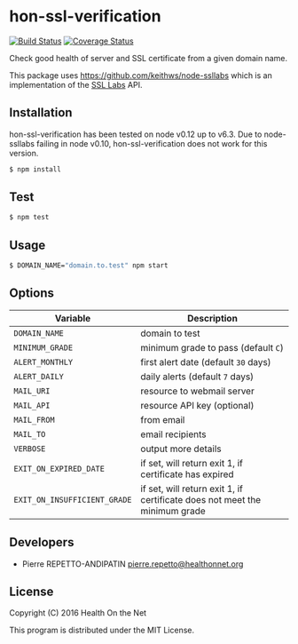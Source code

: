 hon-ssl-verification
====================

[![Build Status](https://travis-ci.org/healthonnet/hon-ssl-verification.svg?branch=master)](https://travis-ci.org/healthonnet/hon-ssl-verification)
[![Coverage Status](https://coveralls.io/repos/github/healthonnet/hon-ssl-verification/badge.svg?branch=master)](https://coveralls.io/github/healthonnet/hon-ssl-verification?branch=master)

Check good health of server and SSL certificate from a given domain name.

This package uses https://github.com/keithws/node-ssllabs which is an implementation
of the [SSL Labs](https://www.ssllabs.com) API.

Installation
------------

hon-ssl-verification has been tested on node v0.12 up to v6.3. Due to node-ssllabs failing in node v0.10,
hon-ssl-verification does not work for this version.

```bash
$ npm install
```

Test
----

```bash
$ npm test
```

Usage
-----

```bash
$ DOMAIN_NAME="domain.to.test" npm start
```

Options
-------

| Variable        | Description    |
|-----------------|----------------|
| `DOMAIN_NAME`   | domain to test
| `MINIMUM_GRADE` | minimum grade to pass (default `C`)
| `ALERT_MONTHLY` | first alert date (default `30` days)
| `ALERT_DAILY`   | daily alerts (default `7` days)
| `MAIL_URI`      | resource to webmail server
| `MAIL_API`      | resource API key (optional)
| `MAIL_FROM`     | from email
| `MAIL_TO`       | email recipients
| `VERBOSE`       | output more details
| `EXIT_ON_EXPIRED_DATE` | if set, will return exit 1, if certificate has expired
| `EXIT_ON_INSUFFICIENT_GRADE` | if set, will return exit 1, if certificate does not meet the minimum grade

Developers
----------

* Pierre REPETTO-ANDIPATIN <pierre.repetto@healthonnet.org>

License
-------

Copyright (C) 2016 Health On the Net

This program is distributed under the MIT License.
